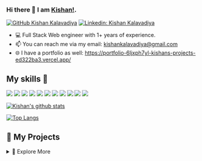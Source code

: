 ### Hi there 👋 I am [Kishan!](https://kishanprofile.github.io).

[![GitHub Kishan Kalavadiya](https://img.shields.io/github/followers/kishumohi?label=follow&style=social)](https://github.com/kishumohi)
[![Linkedin: Kishan Kalavadiya](https://img.shields.io/badge/-Kishan%20Kalavadiya-blue?style=flat-square&logo=Linkedin&logoColor=white&link=https://www.linkedin.com/in/kishan-kalavadiya-b97a5029b/)](https://www.linkedin.com/in/kishan-kalavadiya-b97a5029b/)

- 💻 Full Stack Web engineer with 1+ years of experience.
- 📫 You can reach me via my email: kishankalavadiya@gmail.com
- 🌐 I have a portfolio as well: https://portfolio-6ljxph7yl-kishans-projects-ed322ba3.vercel.app/

## My skills 🚀
![](https://img.shields.io/badge/HTML5-E34F26?style=for-the-badge&logo=html5&logoColor=white)
![](https://img.shields.io/badge/JavaScript-F7DF1E?style=for-the-badge&logo=javascript&logoColor=black)
![](https://img.shields.io/badge/Node.js-43853D?style=for-the-badge&logo=node.js&logoColor=white)
![](https://img.shields.io/badge/CSS3-1572B6?style=for-the-badge&logo=css3&logoColor=white)
![](https://img.shields.io/badge/Markdown-000000?style=for-the-badge&logo=markdown&logoColor=white)
![](https://img.shields.io/badge/Express.js-404D59?style=for-the-badge)
![](https://img.shields.io/badge/React-20232A?style=for-the-badge&logo=react&logoColor=61DAFB)
![](https://img.shields.io/badge/Nextjs-20232A?style=for-the-badge&logo=next.js&logoColor=61DAFB)
![](https://img.shields.io/badge/Tailwind_CSS-38B2AC?style=for-the-badge&logo=tailwind-css&logoColor=white)
![](https://img.shields.io/badge/Bootstrap-563D7C?style=for-the-badge&logo=bootstrap&logoColor=white)
![](https://img.shields.io/badge/MongoDB-4EA94B?style=for-the-badge&logo=mongodb&logoColor=white)

[![Kishan's github stats](https://github-readme-stats.vercel.app/api?username=kishumohi&count_private=true&show_icons=true&theme=vue)](https://github.com/kishumohi)

[![Top Langs](https://github-readme-stats.vercel.app/api/top-langs/?username=kishumohi&layout=compact&langs_count=8&theme=vue)](https://github.com/kishumohi)


## 📂 My Projects
<details>
  <summary>🔽 Explore More</summary>

### 🚀 HTML, CSS, JS

- [📝 Note App](https://kishumohi.github.io/App_Note/)
- [📊 Landing-Page]()

</details>

